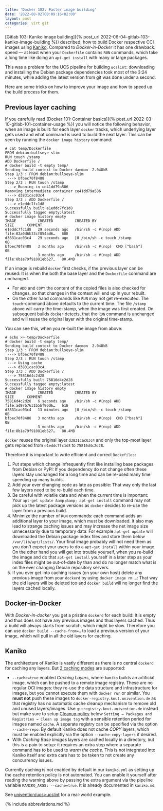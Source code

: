 ```yaml
---
title: 'Docker 102: Faster image building'
date: '2022-08-02T08:09:16+02:00'
layout: post
categories: virt git
---
```


[Gitlab 103: Kaniko image building]({% post_url 2022-06-04-gitlab-103-kaniko-image-building %}) described, how to build Docker respective OCI images using [Kaniko](https://github.com/GoogleContainerTools/kaniko).
Compared to _Docker-in-Docker_ it has one drawback:
speed — at least when your `Dockerfile` contains `RUN` commands, which take a long time like doing an `apt-get install` with many or large packages.

This was a problem for the UCS pipeline for building `ucslint`:
downloading and installing the Debian package dependencies took most of the 3:24 minutes, while adding the latest version from git was done under a second.

Here are some tricks on how to improve your image and how to speed up the build process for them.

## Previous layer caching

If you carefully read [Docker 101: Container basics]({% post_url 2022-03-10-gitlab-101-container-usage %}) you will notice the following behavior, when an image is built:
for each layer `docker` tracks, which underlying layer gets used and what command is used to build the next layer.
    This can be seen by running the `docker image history` command:

```console
# cat temp/Dockerfile
FROM debian:bullseye-slim
RUN touch /stamp
ADD Dockerfile /
# docker build -t empty temp/
Sending build context to Docker daemon  2.048kB
Step 1/3 : FROM debian:bullseye-slim
 ---> bfbec70f8488
Step 2/3 : RUN touch /stamp
 ---> Running in ce41dd79a586
Removing intermediate container ce41dd79a586
 ---> d3831cac03c4
Step 3/3 : ADD Dockerfile /
 ---> e1eddc7fc1d8
Successfully built e1eddc7fc1d8
Successfully tagged empty:latest
# docker image history empty
IMAGE          CREATED          CREATED BY                                      SIZE      COMMENT
e1eddc7fc1d8   29 seconds ago   /bin/sh -c #(nop) ADD file:02a0d6b33cf854ad6…   60B
d3831cac03c4   29 seconds ago   |0 /bin/sh -c touch /stamp                      0B
bfbec70f8488   3 months ago     /bin/sh -c #(nop)  CMD ["bash"]                 0B
               3 months ago     /bin/sh -c #(nop) ADD file:8b1e79f91081eb527…   80.4MB
```

If an image is rebuild `docker` first checks, if the previous layer can be reused:
It is when the both the base layer and the `Dockerfile` command are unchanged.

- For `ADD` and `COPY` the content of the copied files is also checked for changes, so that changes in the context will end up in your rebuilt.
- On the other hand commands like `RUN` may not get re-executed:
The `touch`-command above defaults to the current time.
The file `/stamp` above will carry the time-stamp, when the image was first created.
On subsequent builds `docker` detects, that the `RUN` command is unchanged and will reuse the original layer with the original time-stamp.

You can see this, when you re-built the image from above:

```console
# echo >> temp/Dockerfile
# docker build -t empty temp/
Sending build context to Docker daemon  2.048kB
Step 1/3 : FROM debian:bullseye-slim
 ---> bfbec70f8488
Step 2/3 : RUN touch /stamp
 ---> Using cache
 ---> d3831cac03c4
Step 3/3 : ADD Dockerfile /
 ---> 75816d4c2d28
Successfully built 75816d4c2d28
Successfully tagged empty:latest
# docker image history empty
IMAGE          CREATED          CREATED BY                                      SIZE      COMMENT
75816d4c2d28   6 seconds ago    /bin/sh -c #(nop) ADD file:ad97b7631b5bf96d6…   61B
d3831cac03c4   13 minutes ago   |0 /bin/sh -c touch /stamp                      0B
bfbec70f8488   3 months ago     /bin/sh -c #(nop)  CMD ["bash"]                 0B
               3 months ago     /bin/sh -c #(nop) ADD file:8b1e79f91081eb527…   80.4MB
```

`docker` reuses the original layer `d3831cac03c4` and only the top-most layer gets replaced from `e1eddc7fc1d8` to `75816d4c2d28`.

Therefore it is important to write efficient and correct `Dockefiles`:

1. Put steps which change infrequently first like installing base packages from Debian or PyPI: If you dependency do not change often these layers stay unchanged for a long time and can be re-used many time speeding up many builds.
2. Add your ever changing code as late as possible: That way only the last few layers need to be re-build each time.
3. Be careful with volatile data and when the current time is important: Your `apt-get update &amp;&amp; apt-get install` command may not pick up the latest package versions as `docker` decides to re-use the layer from a previous build.
4. Minimize the number of `RUN` commands: each command adds an additional layer to your image, which must be downloaded. It also may lead to strange caching issues and may increase the net image size unnecessarily due to temporary data: For example `apt-get update` will downloaded the Debian package index files and store them below `/var/lib/apt/lists/`. Your final image probably will not need them as you don't expect your users to do a `apt-get install` within your image. On the other hand you will get into trouble yourself, when you re-build the image and do that `apt-get install` yourself in a later step as your index files might be out-of-date by than and do no longer match what is on the ever changing Debian repository servers.
5. If you ever get into caching issues (on your own host) delete any previous image from your `dockerd` by using `docker image rm …`: That way the old layers will be deleted too and `docker build` will no longer find the layers cached locally.

## Docker-in-Docker

With *Docker-in-docker* you get a pristine `dockerd` for each build:
It is empty and thus does not have any previous images and thus layers cached.
Thus a build will always starts from scratch, which might be slow.
Therefore you can use `docker build --cache-from=…` to load a previous version of your image, which will pull in all the old layers for caching.

## Kaniko

The architecture of Kaniko is vastly different as there is no central `dockerd` for caching any layers.
But [2 caching modes](https://github.com/GoogleContainerTools/kaniko#caching) are supported:

- `--cache=true` enabled *Caching Layers*, where `kaniko` builds an artificial image, which can be pushed to a remote image registry. These are no regular OCI images: they re-use the data structure and infrastructure for images, but you cannot execute them with `docker run` or similar. You **must not** push these images to `docker-registry.knut.univention.de` as that registry has no automatic cache cleanup mechanism to remove old and unused layers/images. Use `gitregistry.knut.univention.de` instead but make sure to setup [Cleanup policy](https://docs.gitlab.com/ee/user/packages/container_registry/reduce_container_registry_storage.html) below `Setting → Packages and Registries → Clean up image tag` with a sensible retention period for images named `cache`. A separate registry can be specified via the option `--cache-repo`. By default Kaniko does not cache *COPY* layers, which must be enabled explicitly via the option `--cache-copy-layers` if desired.
- With *Caching Base Images* layers are cached locally in a directory, but this is a pain to setup: it requires an extra step where a separate command has to be used to *warm the cache*. This is not integrated into Kaniko itself and extra care has to be taken to not create any concurrency issues.

Currently caching is not enabled by default in our `kaniko.yml` as setting up the cache retention policy is not automated.
You can enable it yourself after reading the warning above by passing the extra argument via the pipeline variable `KANIKO_ARGS: --cache=true`.
It is already documented in `kaniko.md`.

See [univention/ucs>ucslint](https://github.com/univention/univention-corporate-server/blob/release-5.0-4/.gitlab-ci.yml#L87) for a real-world example.

{% include abbreviations.md %}
